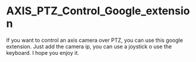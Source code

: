 # AXIS_PTZ_Control_Google_extension

If you want to control an axis camera over PTZ, you can use this google extension. Just add the camera ip, you can use a joystick o use the keyboard.
I hope you enjoy it.
